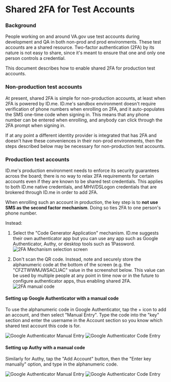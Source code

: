 # Shared 2FA for Test Accounts

### Background

People working on and around VA.gov use test accounts during development and QA in both non-prod and prod environments. These test accounts are a shared resource. Two-factor authentication (2FA) by its nature is not easy to share, since it's meant to ensure that one and only one person controls a credential. 

This document describes how to enable shared 2FA for production test accounts. 

### Non-production test accounts

At present, shared 2FA is simple for non-production accounts, at least when 2FA is powered by ID.me. ID.me's sandbox environment doesn't require verification of phone numbers when enrolling on 2FA, and it auto-populates the SMS one-time code when signing in. This means that any phone number can be entered when enrolling, and anybody can click through the 2FA prompt when signing in.

If at any point a different identity provider is integrated that has 2FA and doesn't have these conveniences in their non-prod environments, then the steps described below may be necessary for non-production test accounts.

### Production test accounts

ID.me's production environment needs to enforce its security guarantees across the board; there is no way to relax 2FA requirements for certain accounts even if they are known to be shared test credentials. This applies to both ID.me native credentials, and MHV/DSLogon credentials that are brokered through ID.me in order to add 2FA. 

When enrolling such an account in production, the key step is to **not use SMS as the second factor mechanism**. Doing so ties 2FA to one person's phone number.

Instead:

1. Select the "Code Generator Application" mechanism. ID.me suggests their own authenticator app but you can use any app such as Google Authenticator, Authy, or desktop tools such as 1Password. ![2FA Mechanism selection screen](../login/images/idme_2fa_enrollment.png)

2. Don't scan the QR code. Instead, note and securely store the alphanumeric code at the bottom of the screen (e.g. the "CFZTWWMJWSACLIAC" value in the screenshot below. This value can be used by multiple people at any point in time now or in the future to configure authenticator apps, thus enabling shared 2FA. ![2FA manual code](../login/images/idme_setup_code.png)

#### Setting up Google Authenticator with a manual code

To use the alphanumeric code in Google Authenticator, tap the + icon to add an account, and then select "Manual Entry". Type the code into the "key" section and enter the username in the Account section so you know which shared test account this code is for.

![Google Authenticator Manual Entry](../login/images/googleauth_add_code_1.png)
![Google Authenticator Code Entry](../login/images/googleauth_add_code_2.png)

#### Setting up Authy with a manual code

Similarly for Authy, tap the "Add Account" button, then the "Enter key manually" option, and type in the alphanumeric code. 

![Google Authenticator Manual Entry](../login/images/authy_add_code_1.png)
![Google Authenticator Code Entry](../login/images/authy_add_code_2.png)

